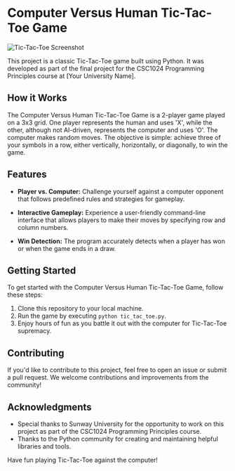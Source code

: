 # Computer Versus Human Tic-Tac-Toe Game

![Tic-Tac-Toe Screenshot](link_to_project_screenshot.png)

This project is a classic Tic-Tac-Toe game built using Python. It was developed as part of the final project for the CSC1024 Programming Principles course at [Your University Name].

## How it Works

The Computer Versus Human Tic-Tac-Toe Game is a 2-player game played on a 3x3 grid. One player represents the human and uses 'X', while the other, although not AI-driven, represents the computer and uses 'O'. The computer makes random moves. The objective is simple: achieve three of your symbols in a row, either vertically, horizontally, or diagonally, to win the game.

## Features

- **Player vs. Computer:** Challenge yourself against a computer opponent that follows predefined rules and strategies for gameplay.

- **Interactive Gameplay:** Experience a user-friendly command-line interface that allows players to make their moves by specifying row and column numbers.

- **Win Detection:** The program accurately detects when a player has won or when the game ends in a draw.

## Getting Started

To get started with the Computer Versus Human Tic-Tac-Toe Game, follow these steps:

1. Clone this repository to your local machine.
2. Run the game by executing `python tic_tac_toe.py`.
3. Enjoy hours of fun as you battle it out with the computer for Tic-Tac-Toe supremacy.

## Contributing

If you'd like to contribute to this project, feel free to open an issue or submit a pull request. We welcome contributions and improvements from the community!

## Acknowledgments

- Special thanks to Sunway University for the opportunity to work on this project as part of the CSC1024 Programming Principles course.
- Thanks to the Python community for creating and maintaining helpful libraries and tools.

Have fun playing Tic-Tac-Toe against the computer!
